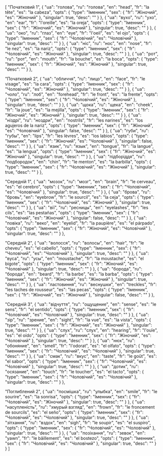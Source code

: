 [
  "Початковий 1",
  {
    "ua": "голова",
    "ru": "голова",
    "en": "head",
    "fr": "la tête",
    "es": "la cabeza",
    "opts": {
      "type": "Іменник",
      "sex": {
        "fr": "Жіночий",
        "es": "Жіночий"
      },
      "singular": true,
      "desc": ""
    }
  },
  {
    "ua": "вухо",
    "ru": "ухо",
    "en": "ear",
    "fr": "l'oreille",
    "es": "la oreja",
    "opts": {
      "type": "Іменник",
      "sex": {
        "fr": "Жіночий",
        "es": "Жіночий"
      },
      "singular": true,
      "desc": ""
    }
  },
  {
    "ua": "око",
    "ru": "глаз",
    "en": "eye",
    "fr": "l'oeil",
    "es": "el ojo",
    "opts": {
      "type": "Іменник",
      "sex": {
        "fr": "Чоловічий",
        "es": "Чоловічий"
      },
      "singular": true,
      "desc": ""
    }
  },
  {
    "ua": "ніс",
    "ru": "нос",
    "en": "nose",
    "fr": "le nez",
    "es": "la nariz",
    "opts": {
      "type": "Іменник",
      "sex": {
        "fr": "Чоловічий",
        "es": "Жіночий"
      },
      "singular": true,
      "desc": ""
    }
  },
  {
    "ua": "рот",
    "ru": "рот",
    "en": "mouth",
    "fr": "la bouche",
    "es": "la boca",
    "opts": {
      "type": "Іменник",
      "sex": {
        "fr": "Жіночий",
        "es": "Жіночий"
      },
      "singular": true,
      "desc": ""
    }
  },



  "Початковий 2",
  {
    "ua": "обличчя",
    "ru": "лицо",
    "en": "face",
    "fr": "le visage",
    "es": "la cara",
    "opts": {
      "type": "Іменник",
      "sex": {
        "fr": "Чоловічий",
        "es": "Жіночий"
      },
      "singular": true,
      "desc": ""
    }
  },
  {
    "ua": "чоло",
    "ru": "лоб",
    "en": "forehead",
    "fr": "le front",
    "es": "la frente",
    "opts": {
      "type": "Іменник",
      "sex": {
        "fr": "Чоловічий",
        "es": "Жіночий"
      },
      "singular": true,
      "desc": ""
    }
  },
  {
    "ua": "щока",
    "ru": "щека",
    "en": "cheek",
    "fr": "la joue",
    "es": "la mejilla",
    "opts": {
      "type": "Іменник",
      "sex": {
        "fr": "Жіночий",
        "es": "Жіночий"
      },
      "singular": true,
      "desc": ""
    }
  },
  {
    "ua": "ніздрі",
    "ru": "ноздри",
    "en": "nostrils",
    "fr": "les narines",
    "es": "los agujeros de la nariz",
    "opts": {
      "type": "Іменник",
      "sex": {
        "fr": "Жіночий",
        "es": "Чоловічий"
      },
      "singular": false,
      "desc": ""
    }
  },
  {
    "ua": "губи",
    "ru": "губы",
    "en": "lips",
    "fr": "les lèvres",
    "es": "los labios",
    "opts": {
      "type": "Іменник",
      "sex": {
        "fr": "Жіночий",
        "es": "Чоловічий"
      },
      "singular": false,
      "desc": ""
    }
  },
  {
    "ua": "язик",
    "ru": "язык",
    "en": "tongue",
    "fr": "la langue",
    "es": "la lengua",
    "opts": {
      "type": "Іменник",
      "sex": {
        "fr": "Жіночий",
        "es": "Жіночий"
      },
      "singular": true,
      "desc": ""
    }
  },
  {
    "ua": "підборіддя",
    "ru": "подбородок",
    "en": "chin",
    "fr": "le menton",
    "es": "la barbilla",
    "opts": {
      "type": "Іменник",
      "sex": {
        "fr": "Чоловічий",
        "es": "Жіночий"
      },
      "singular": true,
      "desc": ""
    }
  },



  "Середній 1",
  {
    "ua": "мозок",
    "ru": "мозг",
    "en": "brain",
    "fr": "le cerveau",
    "es": "el cerebro",
    "opts": {
      "type": "Іменник",
      "sex": {
        "fr": "Чоловічий",
        "es": "Чоловічий"
      },
      "singular": true,
      "desc": ""
    }
  },
  {
    "ua": "брова",
    "ru": "бровь",
    "en": "eyebrow",
    "fr": "le sourcil",
    "es": "la ceja",
    "opts": {
      "type": "Іменник",
      "sex": {
        "fr": "Чоловічий",
        "es": "Жіночий"
      },
      "singular": true,
      "desc": ""
    }
  },
  {
    "ua": "вії",
    "ru": "ресницы",
    "en": "eyelashes",
    "fr": "les cils",
    "es": "las pestañas",
    "opts": {
      "type": "Іменник",
      "sex": {
        "fr": "Чоловічий",
        "es": "Жіночий"
      },
      "singular": false,
      "desc": ""
    }
  },
  {
    "ua": "повіка",
    "ru": "веко",
    "en": "eyelid",
    "fr": "la paupière",
    "es": "el párpado",
    "opts": {
      "type": "Іменник",
      "sex": {
        "fr": "Жіночий",
        "es": "Чоловічий"
      },
      "singular": true,
      "desc": ""
    }
  },



  "Середній 2",
  {
    "ua": "волосся",
    "ru": "волосы",
    "en": "hair",
    "fr": "le cheveu",
    "es": "el cabello",
    "opts": {
      "type": "Іменник",
      "sex": {
        "fr": "Чоловічий",
        "es": "Чоловічий"
      },
      "singular": true,
      "desc": ""
    }
  },
  {
    "ua": "вуса",
    "ru": "усы",
    "en": "moustache",
    "fr": "la moustache",
    "es": "el bigote",
    "opts": {
      "type": "Іменник",
      "sex": {
        "fr": "Жіночий",
        "es": "Чоловічий"
      },
      "singular": true,
      "desc": ""
    }
  },
  {
    "ua": "борода",
    "ru": "борода",
    "en": "beard",
    "fr": "la barbe",
    "es": "la barba",
    "opts": {
      "type": "Іменник",
      "sex": {
        "fr": "Жіночий",
        "es": "Жіночий"
      },
      "singular": true,
      "desc": ""
    }
  },
  {
    "ua": "ластовиння",
    "ru": "веснушки",
    "en": "treckles",
    "fr": "les taches de rousseur",
    "es": "las pecas",
    "opts": {
      "type": "Іменник",
      "sex": {
        "fr": "Жіночий",
        "es": "Жіночий"
      },
      "singular": false,
      "desc": ""
    }
  },



  "Середній 3",
  {
    "ua": "відчуття",
    "ru": "ощущение",
    "en": "sense",
    "es": "le sens",
    "fr": "el sentido",
    "opts": {
      "type": "Іменник",
      "sex": {
        "fr": "Чоловічий",
        "es": "Чоловічий"
      },
      "singular": true,
      "desc": ""
    }
  },
  {
    "ua": "зір",
    "ru": "зрение",
    "en": "sight",
    "fr": "la vue",
    "es": "la vista",
    "opts": {
      "type": "Іменник",
      "sex": {
        "fr": "Жіночий",
        "es": "Жіночий"
      },
      "singular": true,
      "desc": ""
    }
  },
  {
    "ua": "слух",
    "ru": "слух",
    "en": "hearing",
    "fr": "l'ouïe",
    "es": "el oído",
    "opts": {
      "type": "Іменник",
      "sex": {
        "fr": "Жіночий",
        "es": "Чоловічий"
      },
      "singular": true,
      "desc": ""
    }
  },
  {
    "ua": "нюх",
    "ru": "обоняние",
    "en": "smell",
    "fr": "l'odorat",
    "es": "el olfato",
    "opts": {
      "type": "Іменник",
      "sex": {
        "fr": "Чоловічий",
        "es": "Чоловічий"
      },
      "singular": true,
      "desc": ""
    }
  },
  {
    "ua": "смак",
    "ru": "вкус",
    "en": "taste",
    "fr": "le goût",
    "es": "el sabor",
    "opts": {
      "type": "Іменник",
      "sex": {
        "fr": "Чоловічий",
        "es": "Чоловічий"
      },
      "singular": true,
      "desc": ""
    }
  },
  {
    "ua": "дотик",
    "ru": "осязание",
    "en": "touch",
    "fr": "le toucher",
    "es": "el tacto",
    "opts": {
      "type": "Іменник",
      "sex": {
        "fr": "Чоловічий",
        "es": "Чоловічий"
      },
      "singular": true,
      "desc": ""
    }
  },



  "Поглиблений 2",
  {
    "ua": "посмішка",
    "ru": "улыбка",
    "en": "smile",
    "fr": "le sourire",
    "es": "la sonrisa",
    "opts": {
      "type": "Іменник",
      "sex": {
        "fr": "Чоловічий",
        "es": "Жіночий"
      },
      "singular": true,
      "desc": ""
    }
  },
  {
    "ua": "насупленість",
    "ru": "хмурый взгляд",
    "en": "frown",
    "fr": "le froncement de sourcils",
    "es": "el seño",
    "opts": {
      "type": "Іменник",
      "sex": {
        "fr": "Чоловічий",
        "es": "Чоловічий"
      },
      "singular": true,
      "desc": ""
    }
  },
  {
    "ua": "зітхання",
    "ru": "вздох",
    "en": "sigh",
    "fr": "le soupir",
    "es": "el suspiro",
    "opts": {
      "type": "Іменник",
      "sex": {
        "fr": "Чоловічий",
        "es": "Чоловічий"
      },
      "singular": true,
      "desc": ""
    }
  },
  {
    "ua": "позіхання",
    "ru": "зевок",
    "en": "yawn",
    "fr": "le bâillement",
    "es": "el bostezo",
    "opts": {
      "type": "Іменник",
      "sex": {
        "fr": "Чоловічий",
        "es": "Чоловічий"
      },
      "singular": true,
      "desc": ""
    }
  }
]